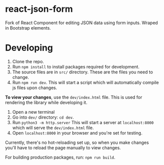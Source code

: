 # react-json-form

Fork of React Component for editing JSON data using form inputs. Wraped in Bootstrap elements. 

# Developing

 1. Clone the repo.
 2. Run `npm install` to install packages required for development.
 3. The source files are in `src/` directory. These are the files you need to change.
 4. Run `npm run dev`. This will start a script which will automatically compile
    js files upon changes.

**To view your changes**, use the `dev/index.html` file. This is used for rendering
the library while developing it.

 1. Open a new terminal
 2. Go into `dev/` directory: `cd dev`.
 3. Run `python3 -m http.server` This will start a server at `localhost:8000`
 which will serve the `dev/index.html` file.
 4. Open `localhost:8000` in your browser and you're set for testing.

Currently, there's no hot-reloading set up, so when you make changes you'll 
have to reload the page manually to view changes.

For building production packages, run: `npm run build`.